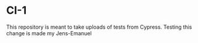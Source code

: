 # CI-1
This repository is meant to take uploads of tests from Cypress.
Testing this change is made my Jens-Emanuel